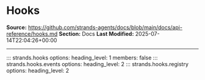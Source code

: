 # Hooks

**Source:** https://github.com/strands-agents/docs/blob/main/docs/api-reference/hooks.md
**Section:** Docs
**Last Modified:** 2025-07-14T22:04:26+00:00

---

::: strands.hooks
    options:
      heading_level: 1
      members: false
::: strands.hooks.events
    options:
      heading_level: 2
::: strands.hooks.registry
    options:
      heading_level: 2
